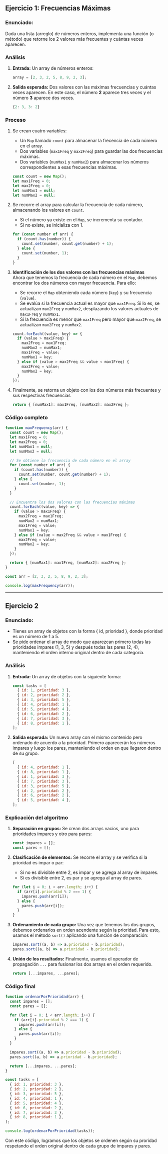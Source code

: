 ## Ejercicio 1: Frecuencias Máximas

### **Enunciado:**

Dada una lista (arreglo) de números enteros, implementa una función (o método) que retorne los 2 valores más frecuentes y cuántas veces aparecen.

### **Análisis**

1. **Entrada:** Un array de números enteros:

   ```js
   array = [2, 3, 2, 5, 8, 9, 2, 3];
   ```

2. **Salida esperada:** Dos valores con las máximas frecuencias y cuántas veces aparecen. En este caso, el número **2** aparece tres veces y el número **3** aparece dos veces.

   ```js
   {2: 3, 3: 2}
   ```

### **Proceso**

1. Se crean cuatro variables:

   - Un `Map` llamado `count` para almacenar la frecencia de cada número en el array.
   - Dos variables (`max1Freq` y `max2Freq`) para guardar las dos frecuencias máximas.
   - Dos variables (`numMax1` y `numMax2`) para almacenar los números correspondientes a esas frecuencias máximas.

   ```js
   const count = new Map();
   let max1Freq = 0;
   let max2Freq = 0;
   let numMax1 = null;
   let numMax2 = null;
   ```

2. Se recorre el array para calcular la frecuencia de cada número, almacenando los valores en `count`.

   - Si el número ya existe en el `Map`, se incrementa su contador.
   - Si no existe, se inicializa con 1.

   ```js
   for (const number of arr) {
     if (count.has(number)) {
       count.set(number, count.get(number) + 1);
     } else {
       count.set(number, 1);
     }
   }
   ```

3. **Identificación de los dos valores con las frecuencias máximas**  
   Ahora que tenemos la frecuencia de cada número en el `Map`, debemos encontrar los dos números con mayor frecuencia. Para ello:

   - Se recorre el `Map` obteniendo cada número (`key`) y su frecuencia (`value`).
   - Se evalúa si la frecuencia actual es mayor que `max1Freq`. Si lo es, se actualizan `max2Freq` y `numMax2`, desplazando los valores actuales de `max1Freq` y `numMax1`.
   - Si la frecuencia es menor que `max1Freq` pero mayor que `max2Freq`, se actualizan `max2Freq` y `numMax2`.

   ```js
   count.forEach((value, key) => {
     if (value > max1Freq) {
       max2Freq = max1Freq;
       numMax2 = numMax1;
       max1Freq = value;
       numMax1 = key;
     } else if (value > max2Freq && value < max1Freq) {
       max2Freq = value;
       numMax2 = key;
     }
   });
   ```

4. Finalmente, se retorna un objeto con los dos números más frecuentes y sus respectivas frecuencias

   ```js
   return { [numMax1]: max1Freq, [numMax2]: max2Freq };
   ```

### **Código completo**

```js
function maxFrequency(arr) {
  const count = new Map();
  let max1Freq = 0;
  let max2Freq = 0;
  let numMax1 = null;
  let numMax2 = null;

  // Se obtiene la frecuencia de cada número en el array
  for (const number of arr) {
    if (count.has(number)) {
      count.set(number, count.get(number) + 1);
    } else {
      count.set(number, 1);
    }
  }

  // Encuentra los dos valores con las frecuencias máximas
  count.forEach((value, key) => {
    if (value > max1Freq) {
      max2Freq = max1Freq;
      numMax2 = numMax1;
      max1Freq = value;
      numMax1 = key;
    } else if (value > max2Freq && value < max1Freq) {
      max2Freq = value;
      numMax2 = key;
    }
  });

  return { [numMax1]: max1Freq, [numMax2]: max2Freq };
}

const arr = [2, 3, 2, 5, 8, 9, 2, 3];

console.log(maxFrequency(arr));
```

---

## Ejercicio 2

### **Enunciado:**

- Tienes un array de objetos con la forma { id, prioridad }, donde prioridad es un número de 1 a 5.
- Se pide ordenar el array de modo que aparezcan primero todas las prioridades impares (1, 3, 5) y después todas las pares (2, 4), manteniendo el orden interno original dentro de cada categoría.

### **Análisis**

1. **Entrada:** Un array de objetos con la siguiente forma:

   ```js
   const tasks = [
     { id: 1, prioridad: 3 },
     { id: 2, prioridad: 2 },
     { id: 3, prioridad: 5 },
     { id: 4, prioridad: 1 },
     { id: 5, prioridad: 4 },
     { id: 6, prioridad: 2 },
     { id: 7, prioridad: 3 },
     { id: 8, prioridad: 1 },
   ];
   ```

2. **Salida esperada:** Un nuevo array con el mismo contenido pero ordenado de acuerdo a la prioridad. Primero aparecerán los números impares y luego los pares, manteniendo el orden en que llegaron dentro de su grupo.

   ```js
   [
     { id: 4, prioridad: 1 },
     { id: 8, prioridad: 1 },
     { id: 1, prioridad: 3 },
     { id: 7, prioridad: 3 },
     { id: 3, prioridad: 5 },
     { id: 2, prioridad: 2 },
     { id: 6, prioridad: 2 },
     { id: 5, prioridad: 4 },
   ];
   ```

### **Explicación del algoritmo**

1. **Separación en grupos:** Se crean dos arrays vacíos, uno para prioridades impares y otro para pares:

   ```js
   const impares = [];
   const pares = [];
   ```

2. **Clasificación de elementos:** Se recorre el array y se verifica si la prioridad es impar o par:

   - Si no es divisible entre 2, es impar y se agrega al array de impares.
   - Si es divisible entre 2, es par y se agrega al array de pares.

   ```js
   for (let i = 0; i < arr.length; i++) {
     if (arr[i].prioridad % 2 === 1) {
       impares.push(arr[i]);
     } else {
       pares.push(arr[i]);
     }
   }
   ```

3. **Ordenamiento de cada grupo:** Una vez que tenemos los dos grupos, debemos ordenarlos en orden acendente según la prioridad. Para esto, usamos el método `sort()` aplicando una función de comparación:

   ```js
   impares.sort((a, b) => a.prioridad - b.prioridad);
   pares.sort((a, b) => a.prioridad - b.prioridad);
   ```

4. **Unión de los resultados:** Finalmente, usamos el operador de propagación `...` para fusionar los dos arrays en el orden requerido.

   ```js
   return [...impares, ...pares];
   ```

### **Código final**

```js
function ordenarPorPrioridad(arr) {
  const impares = [];
  const pares = [];

  for (let i = 0; i < arr.length; i++) {
    if (arr[i].prioridad % 2 === 1) {
      impares.push(arr[i]);
    } else {
      pares.push(arr[i]);
    }
  }

  impares.sort((a, b) => a.prioridad - b.prioridad);
  pares.sort((a, b) => a.prioridad - b.prioridad);

  return [...impares, ...pares];
}

const tasks = [
  { id: 1, prioridad: 3 },
  { id: 2, prioridad: 2 },
  { id: 3, prioridad: 5 },
  { id: 4, prioridad: 1 },
  { id: 5, prioridad: 4 },
  { id: 6, prioridad: 2 },
  { id: 7, prioridad: 3 },
  { id: 8, prioridad: 1 },
];

console.log(ordenarPorPrioridad(tasks));
```

Con este código, logramos que los objetos se ordenen según su proridad respetando el orden original dentro de cada grupo de impares y pares.

